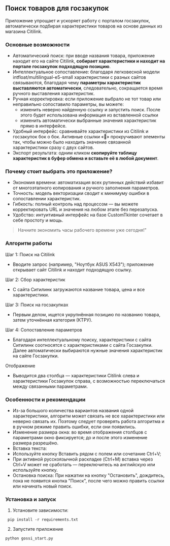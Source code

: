 ## Поиск товаров для госзакупок

Приложение упрощает и ускоряет работу с порталом госзакупок, автоматически подбирая характеристики товаров на основе данных из магазина Citilink.

### Основные возможности

- Автоматический поиск: при вводе названия товара, приложение находит его на сайте Citilink, **собирает характеристики и находит на портале госзакупок подходящую позицию**.
- Интеллектуальное сопоставление: благодаря легковесной модели intfloat/multilingual-e5-small характеристики с разных сайтов связываются, благодаря чему **параметры характеристик выставляются автоматически**, следовательно, сокращается время ручного выставления характеристик.
- Ручная корректировка: если приложение выбрало не тот товар или неправильно сопоставило параметры, вы можете:
  - изменить неверно найденную ссылку и запустить поиск. После этого будет использована информация из вставленной ссылки
  - изменить автоматически выбранные значения характеристик прямо в интерфейсе.
- Удобный интерфейс: сравнивайте характеристики из Citilink и госзакупок бок о бок. Активные ссылки «🔗» прокручивают элементы так, чтобы можно было находить значение связанной характеристики сразу с двух сайтов.
- Экспорт результата: одним кликом **скопируйте таблицу характеристик в буфер обмена и вставьте её в любой документ**.


### Почему стоит выбрать это приложение?

- Экономия времени: автоматизация всех рутинных действий избавит от многоэтапного копирования и ручного заполнения параметров.
- Точность: модель векторизации сводит к минимуму ошибки в сопоставлении характеристик.
- Гибкость: полный контроль над процессом — вы можете корректировать URL и значения на любом этапе без перезапуска.
- Удобство: интуитивный интерфейс на базе CustomTkinter сочетает в себе простоту и мощь.

> Начните экономить часы рабочего времени уже сегодня!"

### Алгоритм работы

Шаг 1: Поиск на Citilink 
- Вводите запрос (например, "Ноутбук ASUS X543"); приложение открывает сайт Citilink и находит подходящую ссылку.

Шаг 2: Сбор характеристик 
- С сайта Ситилинк загружаются название товара, цена и все характеристики.

Шаг 3: Поиск на госзакупках 
- Первым делом, ищется укрупнённая позицию по названию товара, затем уточнённая категория (КТРУ).

Шаг 4: Сопоставление параметров 
- Благодаря интеллектуальному поиску, характеристики с сайта Ситилинк соотносятся с характеристиками с сайта Госзакупки. Далее автоматически выбираются нужные значения характеристик на сайте Госзакупки.

Отображение 
- Выводится два столбца — характеристики Citilink слева и характеристики Госзакупок справа, с возможностью переключаться между связанными параметрами.

### Особенности и рекомендации

- Из-за большого количества вариантов названия одной характеристики, алгоритм может связать не все характеристики или неверно связать их. Поэтому следует проверять работа алгоритма и в ручном режиме править ошибки, если они появились.
- Изменение размера окна: во время отображения столбцов с параметрами окно фиксируется; до и после этого изменение размера разрешёно.
- Вставка текста:
 - Используйте кнопку Вставить рядом с полем или сочетание Ctrl+V;
 - При активной русскоязычной раскладке (Ctrl+М) вставка через Ctrl+V может не сработать — переключитесь на английскую или используйте кнопку.
- Остановка поиска: При нажатии на кнопку "Остановить", дождитесь, пока не появится кнопка "Поиск", после чего можно править ссылки или начинать новый поиск.

### Установка и запуск

1. Установите зависимости:
```
 pip install -r requirements.txt
```
2. Запустите приложение
```  
python gossi_start.py
```  